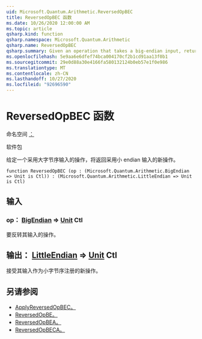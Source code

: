 ```yaml
---
uid: Microsoft.Quantum.Arithmetic.ReversedOpBEC
title: ReversedOpBEC 函数
ms.date: 10/26/2020 12:00:00 AM
ms.topic: article
qsharp.kind: function
qsharp.namespace: Microsoft.Quantum.Arithmetic
qsharp.name: ReversedOpBEC
qsharp.summary: Given an operation that takes a big-endian input, returns a new operation that takes a little-endian input.
ms.openlocfilehash: 5e9aa6e6dfef74bca004170cf2b1cd91aa13f0b1
ms.sourcegitcommit: 29e0d88a30e4166fa580132124b0eb57e1f0e986
ms.translationtype: MT
ms.contentlocale: zh-CN
ms.lasthandoff: 10/27/2020
ms.locfileid: "92696590"
---
```

# <a name="reversedopbec-function"></a>ReversedOpBEC 函数

命名空间 [：](xref:Microsoft.Quantum.Arithmetic)

软件包 [](https://nuget.org/packages/)


给定一个采用大字节序输入的操作，将返回采用小 endian 输入的新操作。

```qsharp
function ReversedOpBEC (op : (Microsoft.Quantum.Arithmetic.BigEndian => Unit is Ctl)) : (Microsoft.Quantum.Arithmetic.LittleEndian => Unit is Ctl)
```


## <a name="input"></a>输入

### <a name="op--bigendian--unit-ctl"></a>op： [BigEndian](xref:Microsoft.Quantum.Arithmetic.BigEndian) => [Unit](xref:microsoft.quantum.lang-ref.unit) Ctl

要反转其输入的操作。



## <a name="output--littleendian--unit-ctl"></a>输出： [LittleEndian](xref:Microsoft.Quantum.Arithmetic.LittleEndian) => [Unit](xref:microsoft.quantum.lang-ref.unit) Ctl

接受其输入作为小字节序注册的新操作。

## <a name="see-also"></a>另请参阅

- [ApplyReversedOpBEC。](xref:Microsoft.Quantum.Arithmetic.ApplyReversedOpBEC)
- [ReversedOpBE。](xref:Microsoft.Quantum.Arithmetic.ReversedOpBE)
- [ReversedOpBEA。](xref:Microsoft.Quantum.Arithmetic.ReversedOpBEA)
- [ReversedOpBECA。](xref:Microsoft.Quantum.Arithmetic.ReversedOpBECA)